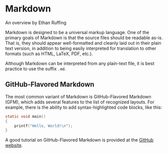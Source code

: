 Markdown
========

An overview by Ethan Ruffing

Markdown is designed to be a universal markup language. One of the primary goals
of Markdown is that the source files should be readable as-is. That is, they
should appear well-formatted and cleanly laid out in their plain text version,
in addition to being easily interpreted for translation to other formats (such
as HTML, LaTeX, PDF, etc.).

Although Markdown can be interpreted from any plain-text file, it is best
practice to use the suffix `.md`.

GitHub-Flavored Markdown
------------------------
The most common variant of Markdown is GitHub-Flavored Markdown (GFM), which
adds several features to the list of recognized layouts. For example, there
is the ability to add syntax-highlighted code blocks, like this:
```c
static void main()
{
	printf("Hello, World!\n");
}
```

A good tutorial on GitHub-Flavored Markdown is provided at the
[GitHub website](https://help.github.com/articles/github-flavored-markdown/).
